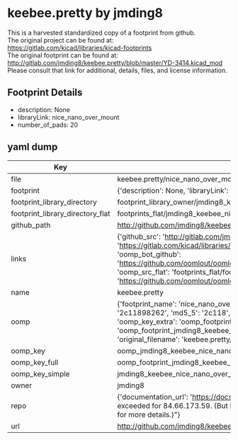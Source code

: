 # keebee.pretty by jmding8  
This is a harvested standardized copy of a footprint from github.  
The original project can be found at:  
https://gitlab.com/kicad/libraries/kicad-footprints  
The original footprint can be found at:
http://gitlab.com/jmding8/keebee.pretty/blob/master/YD-3414.kicad_mod
Please consult that link for additional, details, files, and license information.  
## Footprint Details
* description: None  
* libraryLink: nice_nano_over_mount  
* number_of_pads: 20  
## yaml dump  
| Key | Value |  
| --- | --- |  
| file | keebee.pretty/nice_nano_over_mount.kicad_mod |  
| footprint | {'description': None, 'libraryLink': 'nice_nano_over_mount', 'number_of_pads': 20} |  
| footprint_library_directory | footprint_library_owner/jmding8_keebee.pretty |  
| footprint_library_directory_flat | footprints_flat/jmding8_keebee_nice_nano_over_mount/working |  
| github_path | http://github.com/jmding8/keebee.pretty/blob/master/nice_nano_over_mount.kicad_mod |  
| links | {'github_src': 'http://gitlab.com/jmding8/keebee.pretty/blob/master/YD-3414.kicad_mod', 'github_src_repo': 'https://gitlab.com/kicad/libraries/kicad-footprints', 'oomp_bot': 'footprints/jmding8_keebee_nice_nano_over_mount/working', 'oomp_bot_github': 'https://github.com/oomlout/oomlout_oomp_footprint_bot/tree/main/footprints/jmding8_keebee_nice_nano_over_mount/working', 'oomp_src_flat': 'footprints_flat/footprints_flat/jmding8_keebee_nice_nano_over_mount/working', 'oomp_src_flat_github': 'https://github.com/oomlout/oomlout_oomp_footprint_src/tree/main/footprints_flat/jmding8_keebee_nice_nano_over_mount/working'} |  
| name | keebee.pretty |  
| oomp | {'footprint_name': 'nice_nano_over_mount', 'library_name': 'keebee', 'md5': '2c11898262a512471c867fe0152c989e', 'md5_10': '2c11898262', 'md5_5': '2c118', 'md5_6': '2c1189', 'oomp_key': 'oomp_jmding8_keebee_nice_nano_over_mount', 'oomp_key_extra': 'oomp_footprint_jmding8_keebee_nice_nano_over_mount', 'oomp_key_full': 'oomp_footprint_jmding8_keebee_nice_nano_over_mount_2c1189', 'oomp_key_simple': 'jmding8_keebee_nice_nano_over_mount', 'original_filename': 'keebee.pretty/nice_nano_over_mount.kicad_mod', 'owner_name': 'jmding8'} |  
| oomp_key | oomp_jmding8_keebee_nice_nano_over_mount |  
| oomp_key_full | oomp_footprint_jmding8_keebee_nice_nano_over_mount |  
| oomp_key_simple | jmding8_keebee_nice_nano_over_mount |  
| owner | jmding8 |  
| repo | {'documentation_url': 'https://docs.github.com/rest/overview/resources-in-the-rest-api#rate-limiting', 'message': "API rate limit exceeded for 84.66.173.59. (But here's the good news: Authenticated requests get a higher rate limit. Check out the documentation for more details.)"} |  
| url | http://github.com/jmding8/keebee.pretty |  

